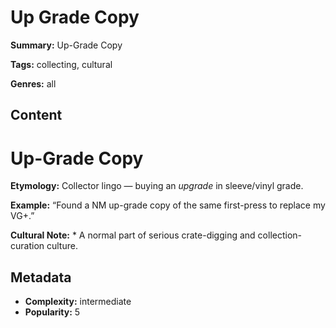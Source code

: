 # Up Grade Copy

**Summary:** Up-Grade Copy

**Tags:** collecting, cultural

**Genres:** all

## Content

# Up-Grade Copy

**Etymology:** Collector lingo — buying an *upgrade* in sleeve/vinyl grade.

**Example:** “Found a NM up-grade copy of the same first-press to replace my VG+.”

**Cultural Note:** * A normal part of serious crate-digging and collection-curation culture.

## Metadata

- **Complexity:** intermediate
- **Popularity:** 5
